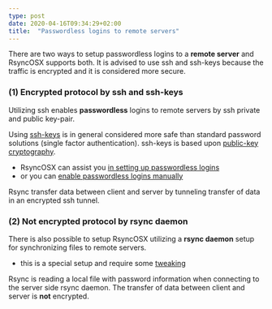 ```yaml
---
type: post
date: 2020-04-16T09:34:29+02:00
title:  "Passwordless logins to remote servers"
---
```

There are two ways to setup passwordless logins to a **remote server** and RsyncOSX supports both. It is advised to use ssh and ssh-keys because the traffic is encrypted and it is considered more secure.

### (1) Encrypted protocol by ssh and ssh-keys

Utilizing ssh enables **passwordless** logins to remote servers by ssh private and public key-pair.

Using [ssh-keys](https://wiki.archlinux.org/index.php/SSH_keys) is in general considered more safe than standard password solutions (single factor authentication). ssh-keys is based upon [public-key cryptography](https://en.wikipedia.org/wiki/Public-key_cryptography).

- RsyncOSX can assist you [in setting up passwordless logins](/ssh)
- or you can [enable passwordless logins manually](/PasswordlessLogin)

Rsync transfer data between client and server by tunneling transfer of data in an encrypted ssh tunnel.

### (2) Not encrypted protocol by rsync daemon

There is also possible to setup RsyncOSX utilizing a **rsync daemon** setup for synchronizing files to remote servers.

- this is a special setup and require some [tweaking](/Rsyncdaemon)

Rsync is reading a local file with password information when connecting to the server side rsync daemon. The transfer of data between client and server is **not** encrypted.
